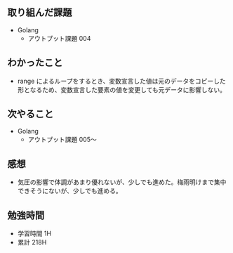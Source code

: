 ## 取り組んだ課題

- Golang
  - アウトプット課題 004

## わかったこと

- range によるループをするとき、変数宣言した値は元のデータをコピーした形となるため、変数宣言した要素の値を変更しても元データに影響しない。

## 次やること

- Golang
  - アウトプット課題 005〜

## 感想

- 気圧の影響で体調があまり優れないが、少しでも進めた。梅雨明けまで集中できそうにないが、少しでも進める。

## 勉強時間

- 学習時間 1H
- 累計 218H
